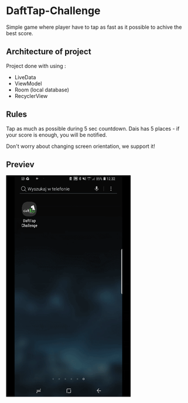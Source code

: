 # DaftTap-Challenge

Simple game where player have to tap as fast as it possible to achive the best score.

## Architecture of project

Project done with using : 
* LiveData
* ViewModel
* Room (local database)
* RecyclerView

## Rules

Tap as much as possible during 5 sec countdown.
Dais has 5 places - if your score is enough, you will be notified.

Don't worry about changing screen orientation, we support it!

## Previev

![](Preview/daftTap.gif)


